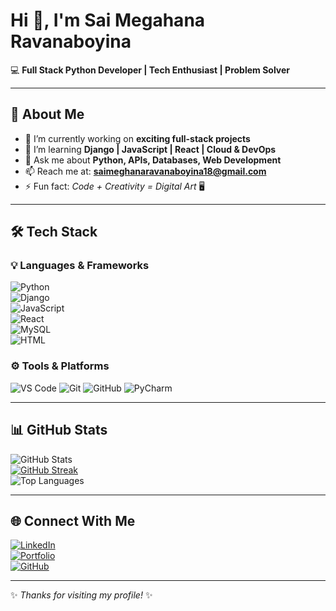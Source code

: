 # Hi 👋, I'm Sai Megahana Ravanaboyina  

💻 **Full Stack Python Developer | Tech Enthusiast | Problem Solver**  

---

## 🚀 About Me  
- 🔭 I’m currently working on **exciting full-stack projects**  
- 🌱 I’m learning **Django | JavaScript | React | Cloud & DevOps**  
- 💬 Ask me about **Python, APIs, Databases, Web Development**  
- 📫 Reach me at: **saimeghanaravanaboyina18@gmail.com**  
- ⚡ Fun fact: *Code + Creativity = Digital Art* 🖥️ 

---

## 🛠️ Tech Stack  

### 💡 Languages & Frameworks  
![Python](https://img.shields.io/badge/Python-3776AB?style=for-the-badge&logo=python&logoColor=white)  
![Django](https://img.shields.io/badge/Django-092E20?style=for-the-badge&logo=django&logoColor=white)  
![JavaScript](https://img.shields.io/badge/JavaScript-F7DF1E?style=for-the-badge&logo=javascript&logoColor=black)  
![React](https://img.shields.io/badge/React-20232A?style=for-the-badge&logo=react&logoColor=61DAFB)  
![MySQL](https://img.shields.io/badge/MySQL-005C84?style=for-the-badge&logo=mysql&logoColor=white)  
![HTML](https://img.shields.io/badge/Html-3776AB?style=for-the-badge&logo=python&logoColor=white) 

### ⚙️ Tools & Platforms  
![VS Code](https://img.shields.io/badge/VS_Code-0078D4?style=for-the-badge&logo=visual%20studio%20code&logoColor=white)
![Git](https://img.shields.io/badge/Git-F05032?style=for-the-badge&logo=git&logoColor=white)
![GitHub](https://img.shields.io/badge/GitHub-100000?style=for-the-badge&logo=github&logoColor=white)
![PyCharm](https://img.shields.io/badge/PyCharm-000000?style=for-the-badge&logo=pycharm&logoColor=white) 

---

## 📊 GitHub Stats  

![GitHub Stats](https://github-readme-stats.vercel.app/api?username=rmeghana-18&show_icons=true&theme=radical)  
[![GitHub Streak](https://img.shields.io/badge/GitHubstreak-3776AB?style=for-the-badge&logo=githubstreak&logoColor=white)](https://github-readme-streak-stats.herokuapp.com/?user=rmeghana-18&theme=radical)  
![Top Languages](https://github-readme-stats.vercel.app/api/top-langs/?username=rmeghana-18&layout=compact&theme=radical)

---

## 🌐 Connect With Me  

[![LinkedIn](https://img.shields.io/badge/-LinkedIn-blue?style=for-the-badge&logo=linkedin&logoColor=white)](https://linkedin.com/in/sai-meghana-ravanaboyina)  
[![Portfolio](https://img.shields.io/badge/Portfolio-000?style=for-the-badge&logo=vercel&logoColor=white)](https://your-portfolio.com)  
[![GitHub](https://img.shields.io/badge/GitHub-181717?style=for-the-badge&logo=github&logoColor=white)](https://github.com/rmeghana-18)  

---
✨ *Thanks for visiting my profile!* ✨
